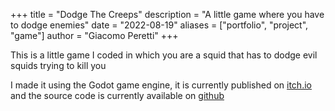 +++
title = "Dodge The Creeps"
description = "A little game where you have to dodge enemies"
date = "2022-08-19"
aliases = ["portfolio", "project", "game"]
author = "Giacomo Peretti"
+++

This is a little game I coded in which you are a squid that has to dodge evil squids trying to kill you

I made it using the Godot game engine, it is currently published on [itch.io](https://giackdev.itch.io/dodge-the-creeps) and the source code is currently available on [github](https://github.com/giack-dev/dodgeTheCreeps/)
